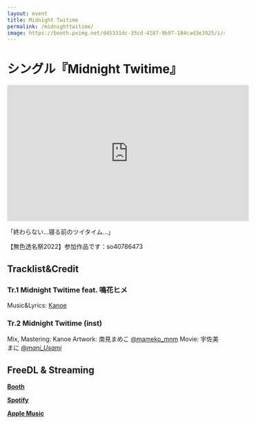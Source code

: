 ```yaml
---
layout: event
title: Midnight Twitime
permalink: /midnighttwitime/
image: https://booth.pximg.net/d45331dc-35cd-4187-9b97-184cad3e3925/i/4105906/03dd4ff7-e042-4276-80ec-00dd93a1cdad_base_resized.jpg
---
```


# シングル『Midnight Twitime』

<iframe width="560" height="315" src="https://www.youtube.com/embed/MizArNYwrWg" title="YouTube video player" frameborder="0" allow="accelerometer; autoplay; clipboard-write; encrypted-media; gyroscope; picture-in-picture" allowfullscreen></iframe>

「終わらない…寝る前のツイタイム…」

【無色透名祭2022】参加作品です：so40786473

<div class="space"> </div>

## Tracklist&Credit 
### __Tr.1 Midnight Twitime feat. 鳴花ヒメ__
Music&Lyrics: [Kanoe](https://twitter.com/KanoeTweet) 

### __Tr.2 Midnight Twitime (inst)__

Mix, Mastering: Kanoe
Artwork: 南見まめこ [@mameko_mnm](https://twitter.com/mameko_mnm)
Movie: 宇佐美まに [@_mani_Usami_](https://twitter.com/_mani_Usami_)

<div class="space-30"> </div>

## FreeDL & Streaming

__[Booth](https://booth.pm/ja/items/4105906)__

__[Spotify](https://open.spotify.com/track/24MvH6V5XdNAJ62B4bLtDL)__

__[Apple Music](https://music.apple.com/jp/album/midnight-twitime-single/1639288672)__

<div class="space-30"> </div>
